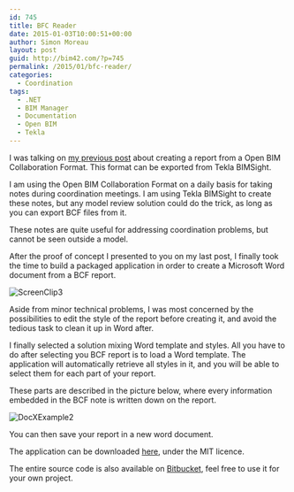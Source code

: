 ```yaml
---
id: 745
title: BFC Reader
date: 2015-01-03T10:00:51+00:00
author: Simon Moreau
layout: post
guid: http://bim42.com/?p=745
permalink: /2015/01/bfc-reader/
categories:
  - Coordination
tags:
  - .NET
  - BIM Manager
  - Documentation
  - Open BIM
  - Tekla
---
```

I was talking on [my previous post](http://bim42.com/2014/12/creating-a-report-from-a-bcf-file/) about creating a report from a Open BIM Collaboration Format. This format can be exported from Tekla BIMSight.

I am using the Open BIM Collaboration Format on a daily basis for taking notes during coordination meetings. I am using Tekla BIMSight to create these notes, but any model review solution could do the trick, as long as you can export BCF files from it.

These notes are quite useful for addressing coordination problems, but cannot be seen outside a model.

After the proof of concept I presented to you on my last post, I finally took the time to build a packaged application in order to create a Microsoft Word document from a BCF report.

![ScreenClip3](http://bim42.com/wp-content/uploads/2015/01/ScreenClip3.png)

Aside from minor technical problems, I was most concerned by the possibilities to edit the style of the report before creating it, and avoid the tedious task to clean it up in Word after.

I finally selected a solution mixing Word template and styles. All you have to do after selecting you BCF report is to load a Word template. The application will automatically retrieve all styles in it, and you will be able to select them for each part of your report.
  
These parts are described in the picture below, where every information embedded in the BCF note is written down on the report.

![DocXExample2](http://bim42.com/wp-content/uploads/2015/01/DocXExample2.png)

You can then save your report in a new word document.

The application can be downloaded [here](https://bitbucket.org/simonmoreau/bcfreader/downloads/BCFReader.exe), under the MIT licence.

The entire source code is also available on [Bitbucket](https://bitbucket.org/simonmoreau/bcfreader), feel free to use it for your own project.